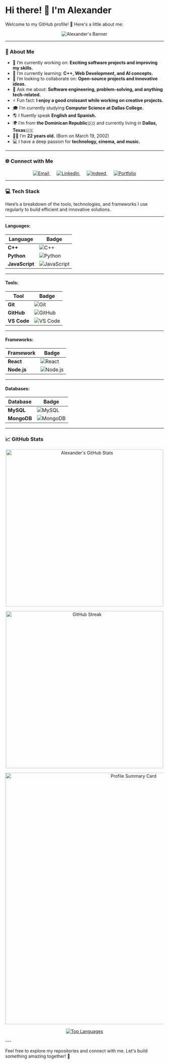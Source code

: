# Hi there! 👋 I'm Alexander

Welcome to my GitHub profile! 🚀 Here's a little about me:

<p align="center">
  <img src="https://via.placeholder.com/800x200.png?text=Alexander" alt="Alexander's Banner" />
</p>

---

### 🌟 About Me
- 🔭 I’m currently working on: **Exciting software projects and improving my skills.**
- 🌱 I’m currently learning: **C++, Web Development, and AI concepts.**
- 👯 I’m looking to collaborate on: **Open-source projects and innovative ideas.**
- 💬 Ask me about: **Software engineering, problem-solving, and anything tech-related.**
- ⚡ Fun fact: **I enjoy a good croissant while working on creative projects.**
- 🎓 I’m currently studying **Computer Science at Dallas College.**
- 🌎 I fluently speak **English and Spanish.**
- 🌍 I’m from **the Dominican Republic**🇩🇴 and currently living in **Dallas, Texas**🇺🇸
- 🧑‍🎓 I’m **22 years old.** (Born on March 19, 2002)
- 💻 I have a deep passion for **technology, cinema, and music.**

---

### 🌐 Connect with Me

<p align="center" style="margin-top: 20px;">
  <a href="mailto:deivialexander6@gmail.com" target="_blank" style="margin: 10px;">
    <img src="https://img.shields.io/badge/Email-D14836?style=for-the-badge&logo=gmail&logoColor=white&logoWidth=40" alt="Email">
  </a>
  <a href="https://www.linkedin.com/in/deivi-serrata-7789b2236" target="_blank" style="margin: 10px;">
    <img src="https://img.shields.io/badge/LinkedIn-0A66C2?style=for-the-badge&logo=linkedin&logoColor=white&logoWidth=40" alt="LinkedIn">
  </a>
  <a href="https://profile.indeed.com/?hl=en_US&co=US&from=gnav-homepage" target="_blank" style="margin: 10px;">
    <img src="https://img.shields.io/badge/Indeed-003A9B?style=for-the-badge&logo=indeed&logoColor=white&logoWidth=40" alt="Indeed">
  </a>
  <a href="https://yourwebsite.com" target="_blank" style="margin: 10px;">
    <img src="https://img.shields.io/badge/Portfolio-FF5722?style=for-the-badge&logo=firefox-browser&logoColor=white&logoWidth=40" alt="Portfolio">
  </a>
</p>


---

### 💻 Tech Stack
Here’s a breakdown of the tools, technologies, and frameworks I use regularly to build efficient and innovative solutions.

---

#### **Languages:**
| **Language**    | **Badge** |
|------------------|-----------|
| **C++**         | ![C++](https://img.shields.io/badge/C++-00599C?style=for-the-badge&logo=c%2B%2B&logoColor=white) |
| **Python**      | ![Python](https://img.shields.io/badge/Python-3776AB?style=for-the-badge&logo=python&logoColor=white) |
| **JavaScript**  | ![JavaScript](https://img.shields.io/badge/JavaScript-F7DF1E?style=for-the-badge&logo=javascript&logoColor=black) |

---

#### **Tools:**
| **Tool**        | **Badge** |
|------------------|-----------|
| **Git**         | ![Git](https://img.shields.io/badge/Git-F05032?style=for-the-badge&logo=git&logoColor=white) |
| **GitHub**      | ![GitHub](https://img.shields.io/badge/GitHub-181717?style=for-the-badge&logo=github&logoColor=white) |
| **VS Code**     | ![VS Code](https://img.shields.io/badge/VS%20Code-0078D4?style=for-the-badge&logo=visual-studio-code&logoColor=white) |

---

#### **Frameworks:**
| **Framework**   | **Badge** |
|------------------|-----------|
| **React**       | ![React](https://img.shields.io/badge/React-61DAFB?style=for-the-badge&logo=react&logoColor=black) |
| **Node.js**     | ![Node.js](https://img.shields.io/badge/Node.js-339933?style=for-the-badge&logo=node.js&logoColor=white) |

---

#### **Databases:**
| **Database**    | **Badge** |
|------------------|-----------|
| **MySQL**       | ![MySQL](https://img.shields.io/badge/MySQL-4479A1?style=for-the-badge&logo=mysql&logoColor=white) |
| **MongoDB**     | ![MongoDB](https://img.shields.io/badge/MongoDB-47A248?style=for-the-badge&logo=mongodb&logoColor=white) |

---

### 📈 GitHub Stats

<p align="center">
  <a href="https://github-readme-stats.vercel.app/api?username=Alexandercs19&show_icons=true&theme=radical">
    <img src="https://github-readme-stats.vercel.app/api?username=Alexandercs19&show_icons=true&theme=radical" alt="Alexander's GitHub Stats" width="500" />
  </a>
</p>

<p align="center">
  <a href="https://github-readme-streak-stats.herokuapp.com/?user=Alexandercs19&theme=radical">
    <img src="https://github-readme-streak-stats.herokuapp.com/?user=Alexandercs19&theme=radical" alt="GitHub Streak" width="500" />
  </a>
</p>

<p align="center">
  <a href="https://github-profile-summary-cards.vercel.app/api/cards/profile-details?username=Alexandercs19&theme=radical">
    <img src="https://github-profile-summary-cards.vercel.app/api/cards/profile-details?username=Alexandercs19&theme=radical" alt="Profile Summary Card" width="800" />
  </a>
</p>

<p align="center">
  <a href="https://github-readme-stats.vercel.app/api/top-langs/?username=Alexandercs19&layout=donut-vertical&theme=radical">
    <img src="https://github-readme-stats.vercel.app/api/top-langs/?username=Alexandercs19&layout=donut-vertical&theme=radical" alt="Top Languages" />
  </a>
</p>
---

Feel free to explore my repositories and connect with me. Let's build something amazing together! 🌟
